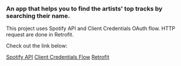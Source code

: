 ### An app that helps you to find the artists' top tracks by searching their name.

This project uses Spotify API and  Client Credentials OAuth flow. HTTP request are done in Retrofit.

Check out the link below:

[Spotify API](https://developer.spotify.com/documentation/web-api/quick-start/)
[Client Credentials Flow](https://developer.spotify.com/documentation/general/guides/authorization/client-credentials/)
[Retrofit](https://github.com/square/retrofit)

